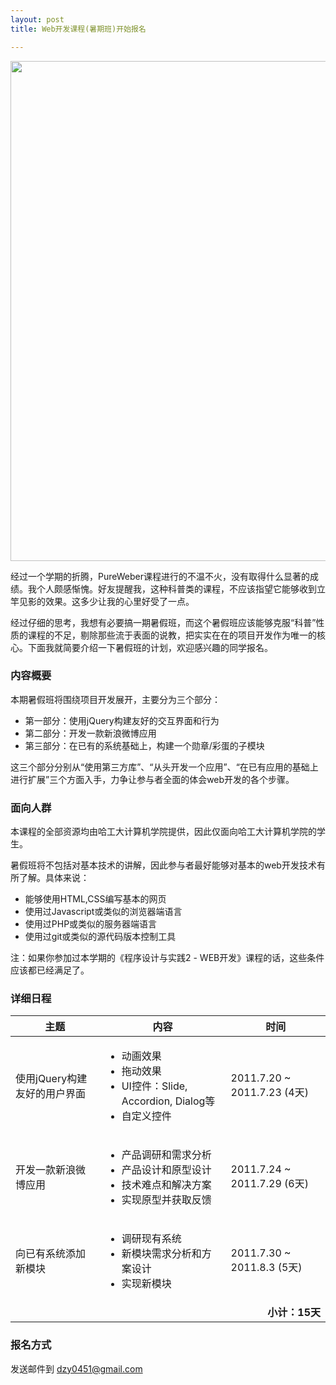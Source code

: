 ```yaml
---
layout: post
title: Web开发课程(暑期班)开始报名

---
```


<img src="http://www.pureweber.com/wp-content/uploads/2011/07/poster-11.png" alt="" title="PureWeber 2011 Summer School Poster" width="600" height="800" class="alignnone size-full wp-image-1001" />

经过一个学期的折腾，PureWeber课程进行的不温不火，没有取得什么显著的成绩。我个人颇感惭愧。好友提醒我，这种科普类的课程，不应该指望它能够收到立竿见影的效果。这多少让我的心里好受了一点。

经过仔细的思考，我想有必要搞一期暑假班，而这个暑假班应该能够克服“科普”性质的课程的不足，剔除那些流于表面的说教，把实实在在的项目开发作为唯一的核心。下面我就简要介绍一下暑假班的计划，欢迎感兴趣的同学报名。

<h3>内容概要</h3>

本期暑假班将围绕项目开发展开，主要分为三个部分：

<ul>
<li>第一部分：使用jQuery构建友好的交互界面和行为</li>
<li>第二部分：开发一款新浪微博应用</li>
<li>第三部分：在已有的系统基础上，构建一个勋章/彩蛋的子模块</li>
</ul>

这三个部分分别从“使用第三方库”、“从头开发一个应用”、“在已有应用的基础上进行扩展”三个方面入手，力争让参与者全面的体会web开发的各个步骤。

<h3>面向人群</h3>

本课程的全部资源均由哈工大计算机学院提供，因此仅面向哈工大计算机学院的学生。

暑假班将不包括对基本技术的讲解，因此参与者最好能够对基本的web开发技术有所了解。具体来说：

<ul>
<li>能够使用HTML,CSS编写基本的网页</li>
<li>使用过Javascript或类似的浏览器端语言</li>
<li>使用过PHP或类似的服务器端语言</li>
<li>使用过git或类似的源代码版本控制工具</li>
</ul>

注：如果你参加过本学期的《程序设计与实践2 - WEB开发》课程的话，这些条件应该都已经满足了。

<h3>详细日程</h3>

<table class="list-table">
<thead>
<tr><th>主题</th><th>内容</th><th>时间</th></tr>
</thead>
<tbody>
<tr>
<td>使用jQuery构建友好的用户界面</td>
<td>
<ul>
<li>动画效果</li>
<li>拖动效果</li>
<li>UI控件：Slide, Accordion, Dialog等</li>
<li>自定义控件</li>
</ul>
</td>
<td>2011.7.20 ~ 2011.7.23 (4天)
</td>
</tr>
<tr>
<td>开发一款新浪微博应用</td>
<td>
<ul>
<li>产品调研和需求分析</li>
<li>产品设计和原型设计</li>
<li>技术难点和解决方案</li>
<li>实现原型并获取反馈</li>
</ul>
</td>
<td>2011.7.24 ~ 2011.7.29 (6天)</td>
</tr>
<tr>
<td>向已有系统添加新模块</td>
<td>
<ul>
<li>调研现有系统</li>
<li>新模块需求分析和方案设计</li>
<li>实现新模块</li>
</ul>
</td>
<td>2011.7.30 ~ 2011.8.3 (5天)</td>
</tr>
<tr>
<td colspan="3" style="text-align:right;font-weight:bold;">小计：15天</td>
</tr>
</tbody>
</table>

<h3>报名方式</h3>

发送邮件到 dzy0451@gmail.com
